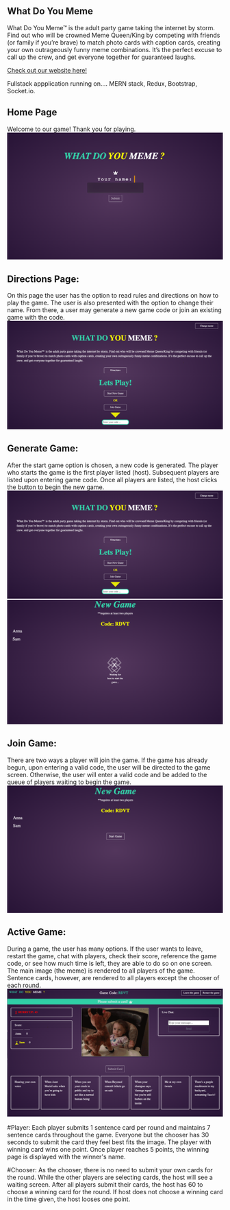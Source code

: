 ## What Do You Meme

What Do You Meme™ is the adult party game taking the internet by storm. Find out who will be crowned Meme Queen/King by competing with friends (or family if you’re brave) to match photo cards with caption cards, creating your own outrageously funny meme combinations. It’s the perfect excuse to call up the crew, and get everyone together for guaranteed laughs.

[Check out our website here!](https://devproz.herokuapp.com/)

Fullstack appplication running on....
MERN stack, Redux, Bootstrap, Socket.io.

## Home Page 
Welcome to our game! Thank you for playing.
![HomePage](/public/front-page.png)

## Directions Page: 
On this page the user has the option to read rules and directions on how to play the game. The user is also presented with the option to change their name. From there, a user may generate a new game code or join an existing game with the code. 
![StartGame](/public/start-game-page.png)

## Generate Game: 
After the start game option is chosen, a new code is generated. The player who starts the game is the first player listed (host). Subsequent players are listed upon entering game code. Once all players are listed, the host clicks the button to begin the new game. 
![StartGame](/public/start-game-page.png)
![NewGamePlayer](/public/new-game-player.png)

## Join Game: 
There are two ways a player will join the game. If the game has already begun, upon entering a valid code, the user will be directed to the game screen. Otherwise, the user will enter a valid code and be added to the queue of players waiting to begin the game.
![NewGameHost](/public/new-game-host.png) 

## Active Game: 
During a game, the user has many options. If the user wants to leave, restart the game, chat with players, check their score, reference the game code, or see how much time is left, they are able to do so on one screen. The main image (the meme) is rendered to all players of the game. Sentence cards, however, are rendered to all players except the chooser of each round. 
![Game](public/game.png) 

#Player: 
Each player submits 1 sentence card per round and maintains 7 sentence cards throughout the game. Everyone but the chooser has 30 seconds to submit the card they feel best fits the image. The player with winning card wins one point. Once player reaches 5 points, the winning page is displayed with the winner's name. 
 
#Chooser: 
As the chooser, there is no need to submit your own cards for the round. While the other players are selecting cards, the host will see a waiting screen. After all players submit their cards, the host has 60 to choose a winning card for the round. If host does not choose a winning card in the time given, the host looses one point. 

 
  
 
 
